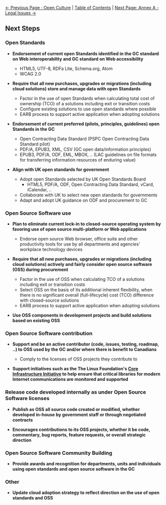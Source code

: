 [<- Previous Page : Open Culture](6_Open_Culture.md) | [Table of Contents](../README.md#table-of-contents) | [Next Page: Annex A - Legal Issues ->](Annex_Legal.md)

## Next Steps

### Open Standards

- **Endorsement of current open Standards identified in the GC standard on Web interoperability and GC standard on Web accessibility**
  - HTML5, UTF-8, RDFa Lite, Schema.org, Atom
  - WCAG 2.0

- **Require that all new purchases, upgrades or migrations (including cloud solutions) store and manage data with open Standards**
  - Factor in the use of open Standards when calculating total cost of ownership (TCO) of a solutions including exit or transition costs
  - Configure existing solutions to use open standards where possible
  - EARB process to support active application when adopting solutions

- **Endorsement of current preferred (pilots, principles, guidelines) open Standards in the GC**
  - Open Contracting Data Standard (PSPC Open Contracting Data Standard pilot)
  - PDF/A, EPUB3, XML, CSV (GC open data/information principles)
  - EPUB3, PDF/A, ODF, EML, MBOX, .. (LAC guidelines on file formats for transferring information resources of enduring value)

- **Align with UK open standards for government**
  - Adopt open Standards selected by UK Open Standards Board
    - HTML5, PDF/A, ODF, Open Contracting Data Standard, vCard, iCalendar, ..
  - Collaborate with UK to select new open standards for governments
  - Adapt and adopt UK guidance on ODF and procurement to GC

### Open Source Software use

- **Plan to eliminate current lock-in to closed-source operating system by favoring use of open source multi-platform or Web applications**
  - Endorse open source Web browser, office suite and other productivity tools for use by all departments and agencies' workplace technology devices

- **Require that all new purchases, upgrades or migrations (including cloud solutions) actively and fairly consider open source software (OSS) during procurement**
  - Factor in the use of OSS when calculating TCO of a solutions including exit or transition costs
  - Select OSS on the basis of its additional inherent flexibility, when there is no significant overall (full-lifecycle) cost (TCO) difference with closed-source solutions
  - EARB process to support active application when adopting solutions

- **Use OSS components in development projects and build solutions based on existing OSS**

### Open Source Software contribution

- **Support and be an active contributor (code, issues, testing, roadmap, ..) to OSS used by the GC and/or where there is benefit to Canadians**
  - Comply to the licenses of OSS projects they contribute to

- **Support initiatives such as the The Linux Foundation's [Core Infrastructure Initiative](https://www.coreinfrastructure.org/) to help ensure that critical libraries for modern Internet communications are monitored and supported**

### Release code developed internally as under Open Source Software licenses

- **Publish as OSS all source code created or modified, whether developed in-house by government staff or through negotiated contracts**

- **Encourages contributions to its OSS projects, whether it be code, commentary, bug reports, feature requests, or overall strategic direction**

### Open Source Software Community Building

- **Provide awards and recognition for departments, units and individuals using open standards and open source software in the GC**

### Other

- **Update cloud adoption strategy to reflect direction on the use of open standards and OSS**
